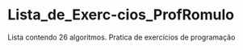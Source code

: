 # Lista_de_Exerc-cios_ProfRomulo
Lista contendo 26 algoritmos. Pratica de exercícios de programação
